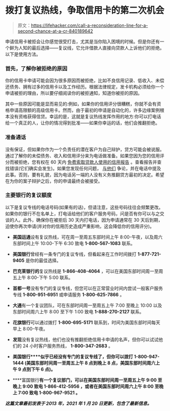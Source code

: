# 拨打复议热线，争取信用卡的第二次机会

> 原文：<https://lifehacker.com/call-a-reconsideration-line-for-a-second-chance-at-a-cr-840189642>

申请信用卡被拒会让你感觉很受打击，尤其是当你陷入困境的时候。但是你还有一个鲜为人知的最后选择——复议线，它允许借款人直接向贷款人上诉他们的拒绝。以下是使用方法。



### **首先，了解你被拒绝的原因**

你的信用卡申请可能会因为很多原因而被拒绝，比如不良信用记录、低收入、未偿还债务、拥有过多的信用卡以及工作经历。根据法律规定，发卡机构必须给你一个申请被拒的理由，所以要仔细阅读你的被拒通知，知道你被拒的原因。

其中一些原因可能是显而易见的:例如，如果你的信用评分很糟糕，你就不会有资格申请高限额的高级信用卡。然而，由于最初的申请是自动化的，许多边缘案例根本没有资格获得信贷。幸运的是，这就是复议热线发挥作用的地方:你可以打电话给一个真正的人，让你的情况得到批准——如果你幸运的话，他们会推翻拒绝。

### **准备通话**

没有保证，但如果你作为一个负责任的潜在客户为自己辩护，贷方可能会被说服。通过了解你的未偿债务、收入和信用评分来为电话做准备。如果您因为您的信用评分而被拒绝，您有权在 60 天内 [免费索取贷款人使用的信用报告](https://www.consumer.ftc.gov/articles/0155-free-credit-reports#:~:text=A%3A%20Under%20federal%20law%2C%20you,receiving%20notice%20of%20the%20action.) 。查看报告并查找错误(它们确实会发生)。如果您发现任何问题， [与他们](https://www.consumer.ftc.gov/articles/0151-disputing-errors-credit-reports) 争论，并在电话中提及此事。否则，要有礼貌，因为电话另一端的人没有义务推翻贷方最初的决定。希望在为你的案子辩护之后，你的申请最终会被接受。

### **主要银行的复议额度**

以下是复议专线的电话号码(如果有的话)，但请注意，这些号码往往会频繁更改。如果你的银行不在名单上，打电话给他们的客户服务号码，问是否有你可以与之交谈的人。此外，确保你在被拒后 30 天内打电话，因为申请通常在 30 天后到期，迫使你再次申请(并对你的信用历史造成严重影响，这会降低你的信用评分)。

*   **美国运通**设有复议热线，可在周一至周五东部时间上午 8:00-午夜，以及周六东部时间上午 10:00-下午 6:30 致电 **1-800-567-1083** 联系。
*   **美国银行**曾经有一条专门的复议专线，但看起来在工作时间拨打 **1-877-721-9405** 是你的最佳选择。
*   **巴克莱银行的**复议热线是 **1-866-408-4064** ，可以在美国东部时间周一至周五上午 8:00-下午 5:00 联系。
*   **首都一号**没有专门的复议专线，但您可以在正常营业时间内尝试一般客户服务专线 **1-800-951-6951** 或申请服务 **1-800-625-7866** 。
*   **大通**有一个复议团队，可在东部时间周一至周五上午 7:00 至晚上 10:00 以及东部时间周六上午 8:00 至下午 1:00 致电 **1-888-270-2127** 联系。
*   **花旗银行**可以通过拨打 **1-800-695-5171** 联系到，时间为美国东部时间每天早上 8:00-午夜。
*   **发现**没有复议热线，他们也没有推翻拒绝信用卡申请的名声，但你可以试试他们的 24 小时客户服务热线， **1-800-347-2683** 。

*   **美国银行****似乎已经没有专门的复议专线了，但你可以拨打 **1-800-947-1444** (美国东部时间周一至周五上午 8 点到晚上 8 点，美国东部时间周六上午 9 点到下午 6 点)。**
*   ****富国银行**有一个复议部门，可以在美国东部时间周一至周五上午 9:00 至晚上 9:00 致电 **1-866-412-5956** ，或者在美国东部时间周六上午 8:00 至晚上 7:00 致电 **1-800-967-9521** 。**

***这篇文章最初发表于 2013 年，2021 年 1 月 20 日更新，包含了最新信息。***